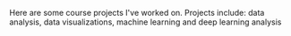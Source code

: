 Here are some course projects I've worked on. 
Projects include: data analysis, data visualizations, machine learning and deep learning analysis
